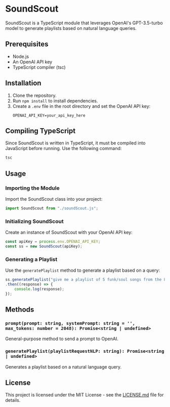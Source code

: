# SoundScout

SoundScout is a TypeScript module that leverages OpenAI's GPT-3.5-turbo model to generate playlists based on natural language queries.

## Prerequisites

- Node.js
- An OpenAI API key
- TypeScript compiler (tsc)

## Installation

1. Clone the repository.
2. Run `npm install` to install dependencies.
3. Create a `.env` file in the root directory and set the OpenAI API key:
   ```env
   OPENAI_API_KEY=your_api_key_here
   ```

## Compiling TypeScript

Since SoundScout is written in TypeScript, it must be compiled into JavaScript before running. Use the following command:

```bash
tsc
```

## Usage

### Importing the Module

Import the SoundScout class into your project:

```typescript
import SoundScout from "./soundScout.js";
```

### Initializing SoundScout

Create an instance of SoundScout with your OpenAI API key:

```typescript
const apiKey = process.env.OPENAI_API_KEY;
const ss = new SoundScout(apiKey);
```

### Generating a Playlist

Use the `generatePlaylist` method to generate a playlist based on a query:

```typescript
ss.generatePlaylist("give me a playlist of 5 funk/soul songs from the 80s")
.then((response) => {
    console.log(response);
});
```

## Methods

### `prompt(prompt: string, systemPrompt: string = '', max_tokens: number = 2048): Promise<string | undefined>`

General-purpose method to send a prompt to OpenAI.

### `generatePlaylist(playlistRequestNLP: string): Promise<string | undefined>`

Generates a playlist based on a natural language query.

## License

This project is licensed under the MIT License - see the [LICENSE.md](LICENSE.md) file for details.